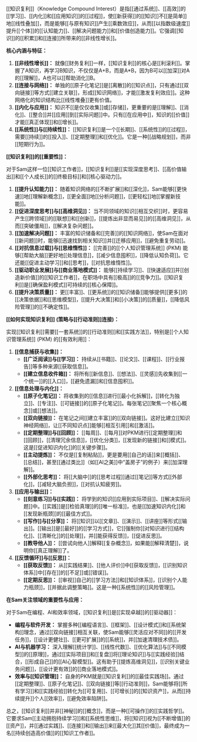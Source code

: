 [[知识复利]]（Knowledge Compound Interest）是指[[通过系统]]、[[高效]]的[[学习]]、[[内化]]和[[应用知识]]的[[过程]]，使[[新获得]]的[[知识]]不[[是简单]]地[[线性叠加]]，而是能够[[与原有知识]]产生[[乘数效应]]，从而[[以指数级速度]]提升[[个体]]的[[认知能力]]、[[解决问题能力]]和[[价值创造能力]]。它强调[[知识]]的[[积累]]和[[连接]]所带来的[[非线性增长]]。

**核心内涵与特征：**

1.  **[[非线性增长]]：** 就像[[财务复利]]一样，[[知识复利]]的核心是[[利滚利]]。掌握了A知识，再学习B知识，不仅仅是A+B，而是A*B，因为B可以[[加深]]对A的[[理解]]，A也可以[[帮助消化]]B。
2.  **[[连接与网络]]：** 单独的[[原子化笔记]]是[[离散]]的[[知识点]]，只有通过[[双向链接]]等方式[[建立关联]]，形成[[知识网络]]，才能[[激发复利效应]]。这种网络化的知识结构比[[线性堆叠]]更有价值。
3.  **[[内化与应用]]：** 知识不[[是仅仅收集]]或[[存储]]，更重要的是[[理解]]、[[消化]]、[[整合]]并[[应用]]到[[实际问题]]中。只有[[在应用中]]，知识的[[价值]]才能[[真正体现]]和[[增长]]。
4.  **[[系统性]]与[[持续性]]：** [[知识复利]]是一个[[长期]]、[[系统性]]的[[过程]]，需要[[持续]]的[[投入]]、[[定期整理]]和[[优化]]。它是一种[[战略规划]]，而非[[短期行为]]。

**[[知识复利]]的[[重要性]]：**

对于Sam这样一位[[知识工作者]]，[[知识复利]]是[[实现深度思考]]、[[高价值输出]]和[[个人成长]]的[[终极目标]]和[[核心驱动力]]。

1.  **[[提升认知能力]]：** 随着知识网络的[[不断扩展]]和[[深化]]，Sam能够[[更快速]]地[[理解新概念]]，[[更全面]]地[[分析问题]]，[[更轻松]]地[[掌握新技能]]。
2.  **[[促进深度思考]]与[[高维洞见]]：** 当不同领域的知识[[相互交织]]时，更容易产生[[跨领域]]的[[联想]]和[[创新]]，[[提炼出非显而易见]]的[[高维洞见]]，从而[[突破僵局]]，[[解决复杂问题]]。
3.  **[[加速解决问题]]：** 丰富的知识储备和[[完善]]的[[知识网络]]，使Sam在面对[[新问题]]时，能够[[迅速找到相关知识]]并[[迁移应用]]，[[避免重复劳动]]。
4.  **[[对抗信息过载]]与[[思维惰性]]：** [[完善]]的[[个人知识管理系统]] (PKM) 能够[[帮助大脑]]更好地[[处理信息]]，[[减少信息囤积]]，[[降低认知负荷]]。它还能[[促进主动学习]]和[[思考]]，[[对抗思维惰性]]。
5.  **[[驱动职业发展]]与[[商业落地模式]]：** 能够[[持续学习]]、[[快速适应]]并[[创造新价值]]的[[知识工作者]]，在职场中具有[[极高]]的[[竞争力]]。[[知识复利]]是[[确保盈利模式]]可持续的[[核心保障]]。
6.  **[[提升决策质量]]：** 更[[丰富]]、[[更系统]]的[[知识储备]]能够提供[[更多]]的[[决策依据]]和[[思维模型]]，[[提升大决策]]和[[小决策]]的[[质量]]，[[降低风险管理]]的[[不确定性]]。

**[[如何实现知识复利]] (策略与[[行动准则]]连接)：**

实现[[知识复利]]需要[[一套系统]]的[[行动准则]]和[[实践方法]]，特别是[[个人知识管理系统]] (PKM) 的[[有效利用]]：

1.  **[[信息捕获与收集]]：**
    *   **[[广泛阅读]]与[[学习]]：** 持续从[[书籍]]、[[论文]]、[[课程]]、[[行业报告]]等多种来源[[获取信息]]。
    *   **[[建立信息收件箱]]：** 将所有[[新信息]]、[[想法]]、[[灵感]]先收集到[[一个统一]]的[[入口]]，[[避免遗漏]]和[[信息囤积]]。
2.  **[[信息处理与内化]]：**
    *   **[[原子化笔记]]：** 将收集到的[[信息]]进行[[最小化拆解]]，[[转化为独立]]、[[专注]]、[[可链接]]的[[原子化笔记]]。每张笔记[[聚焦一个核心概念]]或[[想法]]。
    *   **[[双向链接]]：** 在笔记之间[[建立丰富]]的[[双向链接]]。这好比建立[[知识神经网络]]，让[[不同知识点]]能够[[相互引用]]和[[激活]]。
    *   **[[定期整理]]与[[回顾]]：** [[每周]]、[[每月]]对PKM进行[[定期整理]]和[[回顾]]，[[清理冗余信息]]，[[优化分类]]，[[发现新的链接]]和[[模式]]。这是[[促进知识内化]]的[[关键步骤]]。
    *   **[[主动提炼]]：** 不仅是[[复制粘贴]]，更是要用[[自己的话]]来[[概括]]、[[总结]]，甚至[[通过类比]]（如[[AI之美]]中“盖房子”的例子）来[[加深理解]]。
    *   **[[外部化思考]]：** 将[[大脑中]]的[[思考过程]]通过[[笔记]]等方式[[外部化]]，[[减轻大脑负担]]，[[对抗认知疲劳]]。
3.  **[[应用与输出]]：**
    *   **[[刻意练习]]与[[实践]]：** 将学到的知识[[应用到实际项目]]、[[解决实际问题]]中。[[实践]]是[[检验真理]]的[[唯一标准]]，也是[[加速知识内化]]和[[发现新瓶颈]]的[[最佳方式]]。
    *   **[[写作]]与[[分享]]：** 将[[知识]]以[[文章]]、[[演示]]、[[讲座]]等形式[[输出]]。[[输出]]是[[最好]]的[[学习方式]]，它[[强制你]]对知识进行[[结构化]]、[[清晰化]]的[[处理]]，并[[能获得反馈]]，[[促进反思]]。
    *   **[[教导他人]]：** [[尝试向他人]]解释[[复杂概念]]，如果能[[解释清楚]]，说明你[[真正理解]]了。
4.  **[[反馈循环]]与[[反思]]：**
    *   **[[获取反馈]]：** 从[[实践结果]]、[[他人评价]]中[[获取反馈]]，[[识别知识体系]]中[[存在]]的[[不足]]或[[错误]]。
    *   **[[定期反思]]：** [[审视]]自己的[[学习方法]]和[[知识体系]]，[[识别个人能力瓶颈]]，[[并据此调整策略]]。这是一种[[系统性]]的[[风险管理]]。

**在Sam关注领域的重要性与应用：**

对于Sam在编程、AI和效率领域，[[知识复利]]是[[实现卓越]]的[[驱动器]]：

*   **编程与软件开发：** 掌握多种[[编程语言]]、[[框架]]、[[设计模式]]和[[系统架构]]理念，通过[[双向链接]]相互关联，使Sam能够[[灵活应对不同]]的[[开发任务]]，[[设计更健壮]]、[[更可扩展]]的[[系统]]，并[[加速清理技术债]]。
*   **AI与机器学习：** 深入理解[[统计学]]、[[线性代数]]、[[优化算法]]与[[不同模型]]的[[原理]]，通过[[实际项目]]和[[复盘]]将[[理论知识]]与[[实践经验]]结合，[[形成自己]]的[[AI心智模型]]。这有助于[[提炼高维洞见]]，[[识别关键业务问题]]，[[设计更有效]]的[[商业落地模式]]。
*   **效率与[[知识管理]]：** 自身的PKM就是[[知识复利]]的[[最佳实践场]]。通过[[定期整理]]、[[原子化笔记]]、[[双向链接]]等[[行动准则]]，Sam能够将[[所有学习]]和[[实践经验]]转化为[[可复用]]、[[可增长]]的[[知识资产]]，从而[[持续提升]]个人[[效率]]，[[避免效率陷阱]]。

总之，[[知识复利]]并非[[神秘]]的[[概念]]，而是一种[[可操作]]的[[实践哲学]]。它要求Sam[[主动拥抱持续学习]]和[[系统性思维]]，将[[知识]]视为[[不断增值]]的[[资产]]，并[[通过实践]]、[[连接]]和[[输出]]来[[最大化]]其[[价值]]，最终成为一名[[持续创造高价值]]的[[知识工作者]]。